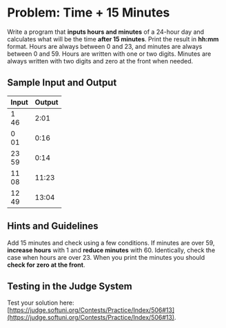 # Problem: Time + 15 Minutes

Write a program that **inputs hours and minutes** of a 24-hour day and calculates what will be the time **after 15 minutes**. Print the result in **hh:mm** format. Hours are always between 0 and 23, and minutes are always between 0 and 59. Hours are written with one or two digits. Minutes are always written with two digits and zero at the front when needed.

## Sample Input and Output

| Input | Output |
| --- | ---- |
| 1<br>46 | 2:01 |
| 0<br>01 | 0:16 |
| 23<br>59 | 0:14 |
| 11<br>08 | 11:23 |
| 12<br>49 | 13:04 |

## Hints and Guidelines

Add 15 minutes and check using a few conditions. If minutes are over 59, **increase hours** with 1 and **reduce minutes** with 60. Identically, check the case when hours are over 23. When you print the minutes you should **check for zero at the front**.

## Testing in the Judge System

Test your solution here: [https://judge.softuni.org/Contests/Practice/Index/506#13](https://judge.softuni.org/Contests/Practice/Index/506#13).
